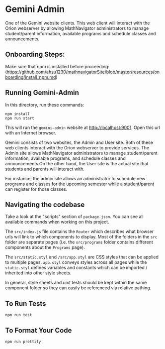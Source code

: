 # Gemini Admin

One of the Gemini website clients. This web client will interact with the Orion webserver by allowing MathNavigator administrators to manage student/parent information, available programs and schedule classes and announcements.

## Onboarding Steps:

Make sure that npm is installed before proceeding: (https://github.com/ahsu1230/mathnavigatorSite/blob/master/resources/onboarding/install_npm.md)

## Running Gemini-Admin

In this directory, run these commands:

```unix
npm install
npm run start
```

This will run the `gemini-admin` website at <http://localhost:9001>. Open this url with an Internet browser.

Gemini consists of two websites, the Admin and User site. Both of these web clients interact with the Orion webserver to provide 
services. The Admin site allows MathNavigator administrators to manage student/parent information, available programs, and schedule classes and announcements.On the other hand, the User site is the actual site that students and parents will interact with.

For instance, the admin site allows an administrator to schedule new programs and classes for the upcoming semester while a student/parent can register for those classes.

## Navigating the codebase

Take a look at the "scripts" section of `package.json`. You can see all available commands when working on this project.

The `src/index.js` file contains the `Router` which describes what browser urls will link to which components to display. Most of the folders in the `src` folder are separate pages (i.e. the `src/programs` folder contains different components about the `Programs` page).

The `src/static.styl` and `/src/app.styl` are CSS styles that can be applied to multiple pages. `app.styl` conveys styles across all pages while the `static.styl` defines variables and constants which can be imported / inherited into other style sheets.

In general, style sheets and unit tests should be kept within the same component folder so they can easily be referenced via relative pathing.

## To Run Tests

```unix
npm run test
```

## To Format Your Code

```unix
npm run prettify
```